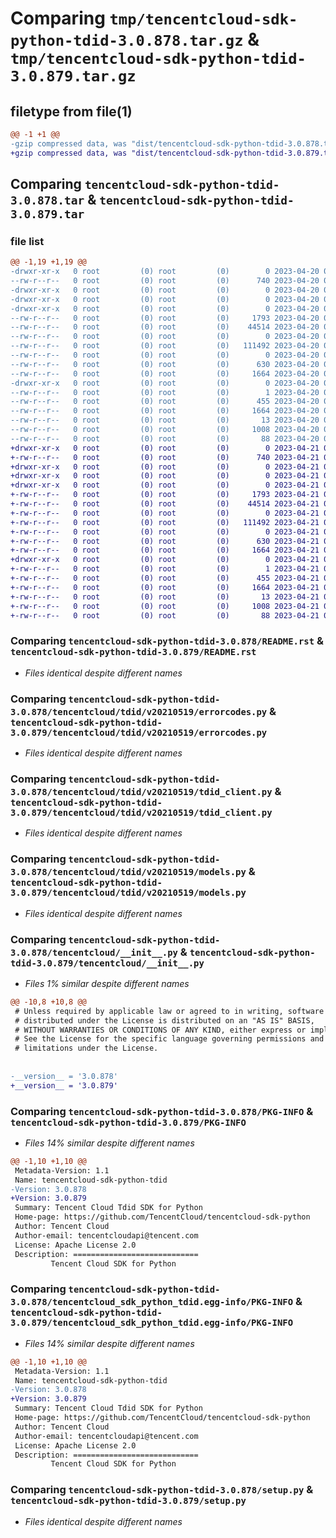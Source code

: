 # Comparing `tmp/tencentcloud-sdk-python-tdid-3.0.878.tar.gz` & `tmp/tencentcloud-sdk-python-tdid-3.0.879.tar.gz`

## filetype from file(1)

```diff
@@ -1 +1 @@
-gzip compressed data, was "dist/tencentcloud-sdk-python-tdid-3.0.878.tar", last modified: Thu Apr 20 00:49:00 2023, max compression
+gzip compressed data, was "dist/tencentcloud-sdk-python-tdid-3.0.879.tar", last modified: Fri Apr 21 01:02:32 2023, max compression
```

## Comparing `tencentcloud-sdk-python-tdid-3.0.878.tar` & `tencentcloud-sdk-python-tdid-3.0.879.tar`

### file list

```diff
@@ -1,19 +1,19 @@
-drwxr-xr-x   0 root         (0) root         (0)        0 2023-04-20 00:49:00.000000 tencentcloud-sdk-python-tdid-3.0.878/
--rw-r--r--   0 root         (0) root         (0)      740 2023-04-20 00:49:00.000000 tencentcloud-sdk-python-tdid-3.0.878/README.rst
-drwxr-xr-x   0 root         (0) root         (0)        0 2023-04-20 00:49:00.000000 tencentcloud-sdk-python-tdid-3.0.878/tencentcloud/
-drwxr-xr-x   0 root         (0) root         (0)        0 2023-04-20 00:49:00.000000 tencentcloud-sdk-python-tdid-3.0.878/tencentcloud/tdid/
-drwxr-xr-x   0 root         (0) root         (0)        0 2023-04-20 00:49:00.000000 tencentcloud-sdk-python-tdid-3.0.878/tencentcloud/tdid/v20210519/
--rw-r--r--   0 root         (0) root         (0)     1793 2023-04-20 00:49:00.000000 tencentcloud-sdk-python-tdid-3.0.878/tencentcloud/tdid/v20210519/errorcodes.py
--rw-r--r--   0 root         (0) root         (0)    44514 2023-04-20 00:49:00.000000 tencentcloud-sdk-python-tdid-3.0.878/tencentcloud/tdid/v20210519/tdid_client.py
--rw-r--r--   0 root         (0) root         (0)        0 2023-04-20 00:49:00.000000 tencentcloud-sdk-python-tdid-3.0.878/tencentcloud/tdid/v20210519/__init__.py
--rw-r--r--   0 root         (0) root         (0)   111492 2023-04-20 00:49:00.000000 tencentcloud-sdk-python-tdid-3.0.878/tencentcloud/tdid/v20210519/models.py
--rw-r--r--   0 root         (0) root         (0)        0 2023-04-20 00:49:00.000000 tencentcloud-sdk-python-tdid-3.0.878/tencentcloud/tdid/__init__.py
--rw-r--r--   0 root         (0) root         (0)      630 2023-04-20 00:49:00.000000 tencentcloud-sdk-python-tdid-3.0.878/tencentcloud/__init__.py
--rw-r--r--   0 root         (0) root         (0)     1664 2023-04-20 00:49:00.000000 tencentcloud-sdk-python-tdid-3.0.878/PKG-INFO
-drwxr-xr-x   0 root         (0) root         (0)        0 2023-04-20 00:49:00.000000 tencentcloud-sdk-python-tdid-3.0.878/tencentcloud_sdk_python_tdid.egg-info/
--rw-r--r--   0 root         (0) root         (0)        1 2023-04-20 00:49:00.000000 tencentcloud-sdk-python-tdid-3.0.878/tencentcloud_sdk_python_tdid.egg-info/dependency_links.txt
--rw-r--r--   0 root         (0) root         (0)      455 2023-04-20 00:49:00.000000 tencentcloud-sdk-python-tdid-3.0.878/tencentcloud_sdk_python_tdid.egg-info/SOURCES.txt
--rw-r--r--   0 root         (0) root         (0)     1664 2023-04-20 00:49:00.000000 tencentcloud-sdk-python-tdid-3.0.878/tencentcloud_sdk_python_tdid.egg-info/PKG-INFO
--rw-r--r--   0 root         (0) root         (0)       13 2023-04-20 00:49:00.000000 tencentcloud-sdk-python-tdid-3.0.878/tencentcloud_sdk_python_tdid.egg-info/top_level.txt
--rw-r--r--   0 root         (0) root         (0)     1008 2023-04-20 00:49:00.000000 tencentcloud-sdk-python-tdid-3.0.878/setup.py
--rw-r--r--   0 root         (0) root         (0)       88 2023-04-20 00:49:00.000000 tencentcloud-sdk-python-tdid-3.0.878/setup.cfg
+drwxr-xr-x   0 root         (0) root         (0)        0 2023-04-21 01:02:32.000000 tencentcloud-sdk-python-tdid-3.0.879/
+-rw-r--r--   0 root         (0) root         (0)      740 2023-04-21 01:02:32.000000 tencentcloud-sdk-python-tdid-3.0.879/README.rst
+drwxr-xr-x   0 root         (0) root         (0)        0 2023-04-21 01:02:32.000000 tencentcloud-sdk-python-tdid-3.0.879/tencentcloud/
+drwxr-xr-x   0 root         (0) root         (0)        0 2023-04-21 01:02:32.000000 tencentcloud-sdk-python-tdid-3.0.879/tencentcloud/tdid/
+drwxr-xr-x   0 root         (0) root         (0)        0 2023-04-21 01:02:32.000000 tencentcloud-sdk-python-tdid-3.0.879/tencentcloud/tdid/v20210519/
+-rw-r--r--   0 root         (0) root         (0)     1793 2023-04-21 01:02:32.000000 tencentcloud-sdk-python-tdid-3.0.879/tencentcloud/tdid/v20210519/errorcodes.py
+-rw-r--r--   0 root         (0) root         (0)    44514 2023-04-21 01:02:32.000000 tencentcloud-sdk-python-tdid-3.0.879/tencentcloud/tdid/v20210519/tdid_client.py
+-rw-r--r--   0 root         (0) root         (0)        0 2023-04-21 01:02:32.000000 tencentcloud-sdk-python-tdid-3.0.879/tencentcloud/tdid/v20210519/__init__.py
+-rw-r--r--   0 root         (0) root         (0)   111492 2023-04-21 01:02:32.000000 tencentcloud-sdk-python-tdid-3.0.879/tencentcloud/tdid/v20210519/models.py
+-rw-r--r--   0 root         (0) root         (0)        0 2023-04-21 01:02:32.000000 tencentcloud-sdk-python-tdid-3.0.879/tencentcloud/tdid/__init__.py
+-rw-r--r--   0 root         (0) root         (0)      630 2023-04-21 01:02:32.000000 tencentcloud-sdk-python-tdid-3.0.879/tencentcloud/__init__.py
+-rw-r--r--   0 root         (0) root         (0)     1664 2023-04-21 01:02:32.000000 tencentcloud-sdk-python-tdid-3.0.879/PKG-INFO
+drwxr-xr-x   0 root         (0) root         (0)        0 2023-04-21 01:02:32.000000 tencentcloud-sdk-python-tdid-3.0.879/tencentcloud_sdk_python_tdid.egg-info/
+-rw-r--r--   0 root         (0) root         (0)        1 2023-04-21 01:02:32.000000 tencentcloud-sdk-python-tdid-3.0.879/tencentcloud_sdk_python_tdid.egg-info/dependency_links.txt
+-rw-r--r--   0 root         (0) root         (0)      455 2023-04-21 01:02:32.000000 tencentcloud-sdk-python-tdid-3.0.879/tencentcloud_sdk_python_tdid.egg-info/SOURCES.txt
+-rw-r--r--   0 root         (0) root         (0)     1664 2023-04-21 01:02:32.000000 tencentcloud-sdk-python-tdid-3.0.879/tencentcloud_sdk_python_tdid.egg-info/PKG-INFO
+-rw-r--r--   0 root         (0) root         (0)       13 2023-04-21 01:02:32.000000 tencentcloud-sdk-python-tdid-3.0.879/tencentcloud_sdk_python_tdid.egg-info/top_level.txt
+-rw-r--r--   0 root         (0) root         (0)     1008 2023-04-21 01:02:32.000000 tencentcloud-sdk-python-tdid-3.0.879/setup.py
+-rw-r--r--   0 root         (0) root         (0)       88 2023-04-21 01:02:32.000000 tencentcloud-sdk-python-tdid-3.0.879/setup.cfg
```

### Comparing `tencentcloud-sdk-python-tdid-3.0.878/README.rst` & `tencentcloud-sdk-python-tdid-3.0.879/README.rst`

 * *Files identical despite different names*

### Comparing `tencentcloud-sdk-python-tdid-3.0.878/tencentcloud/tdid/v20210519/errorcodes.py` & `tencentcloud-sdk-python-tdid-3.0.879/tencentcloud/tdid/v20210519/errorcodes.py`

 * *Files identical despite different names*

### Comparing `tencentcloud-sdk-python-tdid-3.0.878/tencentcloud/tdid/v20210519/tdid_client.py` & `tencentcloud-sdk-python-tdid-3.0.879/tencentcloud/tdid/v20210519/tdid_client.py`

 * *Files identical despite different names*

### Comparing `tencentcloud-sdk-python-tdid-3.0.878/tencentcloud/tdid/v20210519/models.py` & `tencentcloud-sdk-python-tdid-3.0.879/tencentcloud/tdid/v20210519/models.py`

 * *Files identical despite different names*

### Comparing `tencentcloud-sdk-python-tdid-3.0.878/tencentcloud/__init__.py` & `tencentcloud-sdk-python-tdid-3.0.879/tencentcloud/__init__.py`

 * *Files 1% similar despite different names*

```diff
@@ -10,8 +10,8 @@
 # Unless required by applicable law or agreed to in writing, software
 # distributed under the License is distributed on an "AS IS" BASIS,
 # WITHOUT WARRANTIES OR CONDITIONS OF ANY KIND, either express or implied.
 # See the License for the specific language governing permissions and
 # limitations under the License.
 
 
-__version__ = '3.0.878'
+__version__ = '3.0.879'
```

### Comparing `tencentcloud-sdk-python-tdid-3.0.878/PKG-INFO` & `tencentcloud-sdk-python-tdid-3.0.879/PKG-INFO`

 * *Files 14% similar despite different names*

```diff
@@ -1,10 +1,10 @@
 Metadata-Version: 1.1
 Name: tencentcloud-sdk-python-tdid
-Version: 3.0.878
+Version: 3.0.879
 Summary: Tencent Cloud Tdid SDK for Python
 Home-page: https://github.com/TencentCloud/tencentcloud-sdk-python
 Author: Tencent Cloud
 Author-email: tencentcloudapi@tencent.com
 License: Apache License 2.0
 Description: ============================
         Tencent Cloud SDK for Python
```

### Comparing `tencentcloud-sdk-python-tdid-3.0.878/tencentcloud_sdk_python_tdid.egg-info/PKG-INFO` & `tencentcloud-sdk-python-tdid-3.0.879/tencentcloud_sdk_python_tdid.egg-info/PKG-INFO`

 * *Files 14% similar despite different names*

```diff
@@ -1,10 +1,10 @@
 Metadata-Version: 1.1
 Name: tencentcloud-sdk-python-tdid
-Version: 3.0.878
+Version: 3.0.879
 Summary: Tencent Cloud Tdid SDK for Python
 Home-page: https://github.com/TencentCloud/tencentcloud-sdk-python
 Author: Tencent Cloud
 Author-email: tencentcloudapi@tencent.com
 License: Apache License 2.0
 Description: ============================
         Tencent Cloud SDK for Python
```

### Comparing `tencentcloud-sdk-python-tdid-3.0.878/setup.py` & `tencentcloud-sdk-python-tdid-3.0.879/setup.py`

 * *Files identical despite different names*

